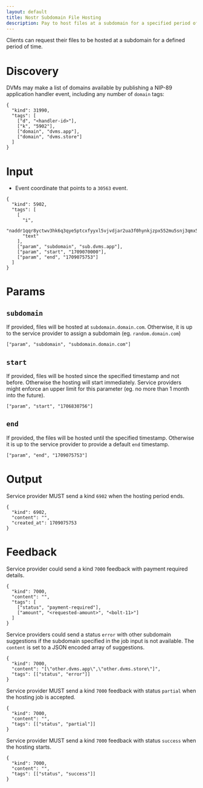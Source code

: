 ```yaml
---
layout: default
title: Nostr Subdomain File Hosting
description: Pay to host files at a subdomain for a specified period of time.
---
```


Clients can request their files to be hosted at a subdomain for a defined period of time.

# Discovery

DVMs may make a list of domains available by publishing a NIP-89 application handler event, including any number of `domain` tags:

```jsonc
{
  "kind": 31990,
  "tags": [
    ["d", "<handler-id>"],
    ["k", "5902"],
    ["domain", "dvms.app"],
    ["domain", "dvms.store"]
  ]
}
```

# Input

- Event coordinate that points to a `30563` event.

```jsonc
{
  "kind": 5902,
  "tags": [
    [
      "i",
      "naddr1qqr8yctwv3hk6q3qye5ptcxfyyxl5vjvdjar2ua3f0hynkjzpx552mu5snj3qmx5pzjsxpqqqpmkxhxrap0",
      "text"
    ],
    ["param", "subdomain", "sub.dvms.app"],
    ["param", "start", "1709070000"],
    ["param", "end", "1709075753"]
  ]
}
```

# Params

## `subdomain`

If provided, files will be hosted at `subdomain.domain.com`. Otherwise, it is up to the service provider to assign a subdomain (eg. `random.domain.com`)

```jsonc
["param", "subdomain", "subdomain.domain.com"]
```

## `start`

If provided, files will be hosted since the specified timestamp and not before. Otherwise the hosting will start immediately. Service providers might enforce an upper limit for this parameter (eg. no more than 1 month into the future).

```jsonc
["param", "start", "1706830756"]
```

## `end`

If provided, the files will be hosted until the specified timestamp. Otherwise it is up to the service provider to provide a default `end` timestamp.

```jsonc
["param", "end", "1709075753"]
```

# Output

Service provider MUST send a kind `6902` when the hosting period ends.

```jsonc
{
  "kind": 6902,
  "content": "",
  "created_at": 1709075753
}
```

# Feedback

Service provider could send a kind `7000` feedback with payment required details.

```jsonc
{
  "kind": 7000,
  "content": "",
  "tags": [
    ["status", "payment-required"],
    ["amount", "<requested-amount>", "<bolt-11>"]
  ]
}
```

Service providers could send a status `error` with other subdomain suggestions if the subdomain specified in the job input is not available. The `content` is set to a JSON encoded array of suggestions.

```jsonc
{
  "kind": 7000,
  "content": "[\"other.dvms.app\",\"other.dvms.store\"]",
  "tags": [["status", "error"]]
}
```

Service provider MUST send a kind `7000` feedback with status `partial` when the hosting job is accepted.

```jsonc
{
  "kind": 7000,
  "content": "",
  "tags": [["status", "partial"]]
}
```

Service provider MUST send a kind `7000` feedback with status `success` when the hosting starts.

```jsonc
{
  "kind": 7000,
  "content": "",
  "tags": [["status", "success"]]
}
```
